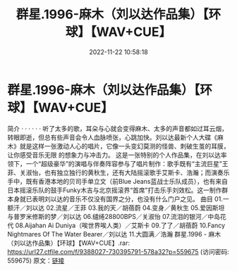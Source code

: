 ﻿---
title: 群星.1996-麻木（刘以达作品集）【环球】【WAV+CUE】
date: 2022-11-22 10:58:18
categories: WAV车载音乐、镜像
tags: 华语中文
---
# 群星.1996-麻木（刘以达作品集）【环球】【WAV+CUE】

简介 · · · · · ·
听了太多的歌，耳朵与心就会变得麻木、太多的声音都如过耳云烟，转眼即逝，但总有些声音会令人血脉喷张，心跳加快。刘以达最新个人大碟《麻木》就是这样一张激动人心的唱片，它像一头变幻莫测的怪兽、刺破生茧的耳膜，让你感受音乐无限
的想象力与冲击力。
这是一张特别的个人作品集，在刘以达率领下，一个“超级豪华”的演唱与伴奏阵容参与了唱片制作：歌手既有“主流巨星”王菲、关淑怡，也有独立独行的黄秋生，还有大陆摇滚歌手艾斯卡、浩瀚；而演奏乐手中，既有香港本地的贝司手单立文（前Blue
Jeans蓝战士乐队成员），也有来自日本摇滚乐队的鼓手Funky木吉与北京摇滚界“首席”打击乐手刘效松。这一制作群本身就已表明刘以达的音乐不仅没有国界之分，也没有什么门户之见。
曲目
01.一额汗／刘以达
02.流星／王菲
03.我的天／胡蓓蔚
04.变身／黄秋生
05.爱因斯坦与普罗米修斯的梦／刘以达
06.缱绻28800BPS／关淑怡
07.流泪的银河／中岛花代
08.Aijahan Ai Duniya（唉世界唉人类）／艾斯卡
09.了了／胡蓓蔚
10.Fancy Nightmares Of The Water Bearer／刘以达
11.大圆满／浩瀚
群星.1996 - 麻木（刘以达作品集）【环球】【WAV+CUE】.rar: https://url27.ctfile.com/f/9388027-730395791-578a32?p=559675
(访问密码: 559675)
原文：[链接](https://blog.sina.com.cn/s/blog_1647c7e76010310cu.html)